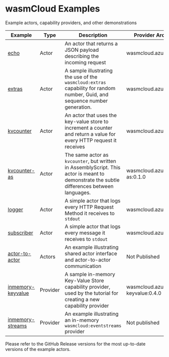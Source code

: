 # wasmCloud Examples

Example actors, capability providers, and other demonstrations


| Example | Type | Description | Provider Archive OCI Reference |
|---|---|---|---|
| [echo](https://github.com/wasmcloud/examples/tree/main/echo) | Actor |An actor that returns a JSON payload describing the incoming request | wasmcloud.azurecr.io/echo:0.2.0 |
| [extras](https://github.com/wasmcloud/examples/tree/main/extras) | Actor | A sample illustrating the use of the `wasmcloud:extras` capability for random number, Guid, and sequence number generation. | wasmcloud.azurecr.io/extras:0.2.0 |
| [kvcounter](https://github.com/wasmcloud/examples/tree/main/kvcounter) | Actor | An actor that uses the key-value store to increment a counter and return a value for every HTTP request it receives | wasmcloud.azurecr.io/kvcounter:0.2.0 |
| [kvcounter-as](https://github.com/wasmcloud/examples/tree/main/kvcounter-as) | Actor | The same actor as `kvcounter`, but written in AssemblyScript. This actor is meant to demonstrate the subtle differences between languages.  | wasmcloud.azurecr.io/kvcounter-as:0.1.0 |
| [logger](https://github.com/wasmcloud/examples/tree/main/logger) | Actor | A simple actor that logs every HTTP Request Method it receives to `stdout` | wasmcloud.azurecr.io/logger:0.1.0 |
| [subscriber](https://github.com/wasmcloud/examples/tree/main/subscriber) | Actor | A simple actor that logs every message it receives to `stdout` | wasmcloud.azurecr.io/subscriber:0.2.0 |
| [actor-to-actor](https://github.com/wasmcloud/examples/tree/main/actor-to-actor) | Actors | An example illustrating shared actor interface and actor-to-actor communication | Not Published |
| [inmemory-keyvalue](https://github.com/wasmcloud/examples/tree/main/inmemory-keyvalue) | Provider | A sample in-memory Key-Value Store capability provider, used by the tutorial for creating a new capability provider | wasmcloud.azurecr.io/inmemory-keyvalue:0.4.0 |
| [inmemory-streams](https://github.com/wasmcloud/examples/tree/main/inmemory-streams) | Provider | An example illustrating an in-memory `wasmcloud:eventstreams` provider | Not published |


Please refer to the GitHub Release versions for the most up-to-date versions of the example actors.
